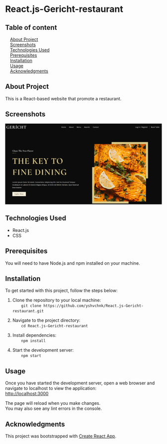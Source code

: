# React.js-Gericht-restaurant

## Table of content

&nbsp;&nbsp;&nbsp; [About Project](#about-project)\
&nbsp;&nbsp;&nbsp; [Screenshots](#screenshots)\
&nbsp;&nbsp;&nbsp; [Technologies Used](#technologies-used)\
&nbsp;&nbsp;&nbsp; [Prerequisites](#prerequisites)\
&nbsp;&nbsp;&nbsp; [Installation](#installation)\
&nbsp;&nbsp;&nbsp; [Usage](#usage)\
&nbsp;&nbsp;&nbsp; [Acknowledgments](#acknowledgments)

## About Project

This is a React-based website that promote a restaurant.

## Screenshots

![gericht](./screenshots/screenshot_gericht.png)

## Technologies Used

-   React.js
-   CSS

## Prerequisites

You will need to have Node.js and npm installed on your machine.

## Installation

To get started with this project, follow the steps below:

1. Clone the repository to your local machine:\
   &nbsp;&nbsp;&nbsp;&nbsp;&nbsp;&nbsp; `git clone https://github.com/yshvchnk/React.js-Gericht-restaurant.git`

2. Navigate to the project directory:\
   &nbsp;&nbsp;&nbsp;&nbsp;&nbsp;&nbsp; `cd React.js-Gericht-restaurant`

3. Install dependencies:\
   &nbsp;&nbsp;&nbsp;&nbsp;&nbsp;&nbsp; `npm install`

4. Start the development server:\
   &nbsp;&nbsp;&nbsp;&nbsp;&nbsp;&nbsp; `npm start`

## Usage

Once you have started the development server, open a web browser and navigate to localhost to view the application:\
[http://localhost:3000](http://localhost:3000)

The page will reload when you make changes.\
You may also see any lint errors in the console.

## Acknowledgments

This project was bootstrapped with [Create React App](https://github.com/facebook/create-react-app).
